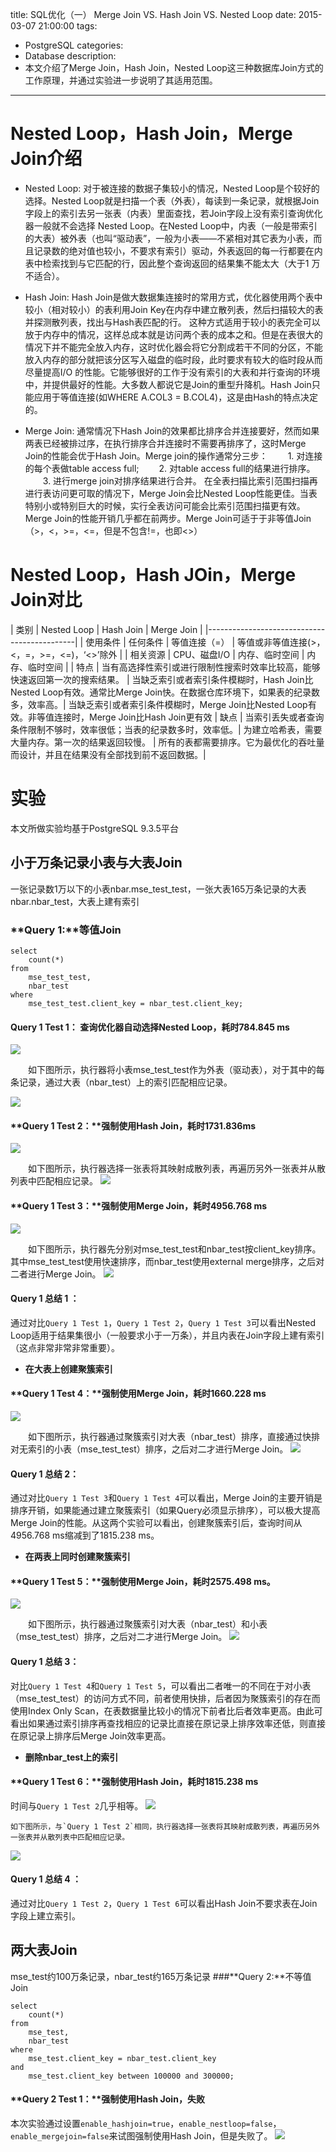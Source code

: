 title: SQL优化（一） Merge Join VS. Hash Join VS. Nested Loop
date: 2015-03-07 21:00:00
tags:
  - PostgreSQL
categories:
  - Database
description:
  - 本文介绍了Merge Join，Hash Join，Nested Loop这三种数据库Join方式的工作原理，并通过实验进一步说明了其适用范围。
---


# Nested Loop，Hash Join，Merge Join介绍
 - Nested Loop:
对于被连接的数据子集较小的情况，Nested Loop是个较好的选择。Nested Loop就是扫描一个表（外表），每读到一条记录，就根据Join字段上的索引去另一张表（内表）里面查找，若Join字段上没有索引查询优化器一般就不会选择 Nested Loop。在Nested Loop中，内表（一般是带索引的大表）被外表（也叫“驱动表”，一般为小表——不紧相对其它表为小表，而且记录数的绝对值也较小，不要求有索引）驱动，外表返回的每一行都要在内表中检索找到与它匹配的行，因此整个查询返回的结果集不能太大（大于1 万不适合）。
 
 - Hash Join:
Hash Join是做大数据集连接时的常用方式，优化器使用两个表中较小（相对较小）的表利用Join Key在内存中建立散列表，然后扫描较大的表并探测散列表，找出与Hash表匹配的行。
这种方式适用于较小的表完全可以放于内存中的情况，这样总成本就是访问两个表的成本之和。但是在表很大的情况下并不能完全放入内存，这时优化器会将它分割成若干不同的分区，不能放入内存的部分就把该分区写入磁盘的临时段，此时要求有较大的临时段从而尽量提高I/O 的性能。它能够很好的工作于没有索引的大表和并行查询的环境中，并提供最好的性能。大多数人都说它是Join的重型升降机。Hash Join只能应用于等值连接(如WHERE A.COL3 = B.COL4)，这是由Hash的特点决定的。
 
 - Merge Join:
通常情况下Hash Join的效果都比排序合并连接要好，然而如果两表已经被排过序，在执行排序合并连接时不需要再排序了，这时Merge Join的性能会优于Hash Join。Merge join的操作通常分三步：
　　1. 对连接的每个表做table access full;
　　2. 对table access full的结果进行排序。
　　3. 进行merge join对排序结果进行合并。
在全表扫描比索引范围扫描再进行表访问更可取的情况下，Merge Join会比Nested Loop性能更佳。当表特别小或特别巨大的时候，实行全表访问可能会比索引范围扫描更有效。Merge Join的性能开销几乎都在前两步。Merge Join可适于于非等值Join（>，<，>=，<=，但是不包含!=，也即<>）
 

# Nested Loop，Hash JOin，Merge Join对比

| 类别 | Nested Loop | Hash Join | Merge Join |
|---------------------------------------------|
| 使用条件 | 任何条件 | 等值连接（=） | 等值或非等值连接(>，<，=，>=，<=)，‘<>’除外 | 
| 相关资源 | CPU、磁盘I/O | 内存、临时空间 | 内存、临时空间 |
| 特点     | 当有高选择性索引或进行限制性搜索时效率比较高，能够快速返回第一次的搜索结果。 | 当缺乏索引或者索引条件模糊时，Hash Join比Nested Loop有效。通常比Merge Join快。在数据仓库环境下，如果表的纪录数多，效率高。| 当缺乏索引或者索引条件模糊时，Merge Join比Nested Loop有效。非等值连接时，Merge Join比Hash Join更有效
|   缺点   | 当索引丢失或者查询条件限制不够时，效率很低；当表的纪录数多时，效率低。| 为建立哈希表，需要大量内存。第一次的结果返回较慢。 | 所有的表都需要排序。它为最优化的吞吐量而设计，并且在结果没有全部找到前不返回数据。|


# 实验
本文所做实验均基于PostgreSQL 9.3.5平台
## 小于万条记录小表与大表Join
一张记录数1万以下的小表nbar.mse_test_test，一张大表165万条记录的大表nbar.nbar_test，大表上建有索引
### **Query 1:**等值Join

    select 
    	count(*)
    from 
    	mse_test_test, 
    	nbar_test 
    where 
    	mse_test_test.client_key = nbar_test.client_key;

#### **Query 1 Test 1：** 查询优化器自动选择Nested Loop，耗时784.845 ms
![](http://www.jasongj.com/img/Join/Nest_Nest_Explain.png)

　　如下图所示，执行器将小表mse_test_test作为外表（驱动表），对于其中的每条记录，通过大表（nbar_test）上的索引匹配相应记录。

 ![](http://www.jasongj.com/img/Join/Nest_Nest.png)
 
#### **Query 1 Test 2：**强制使用Hash Join，耗时1731.836ms
![](http://www.jasongj.com/img/Join/Nest_Hash_Explain.png)

　　如下图所示，执行器选择一张表将其映射成散列表，再遍历另外一张表并从散列表中匹配相应记录。
![](http://www.jasongj.com/img/Join/Nest_Hash.png)

#### **Query 1 Test 3：**强制使用Merge Join，耗时4956.768 ms
![](http://www.jasongj.com/img/Join/Nest_Merge_Explain.png) 

　　如下图所示，执行器先分别对mse_test_test和nbar_test按client_key排序。其中mse_test_test使用快速排序，而nbar_test使用external merge排序，之后对二者进行Merge Join。
![](http://www.jasongj.com/img/Join/Nest_Merge.png)

#### **Query 1 总结 1 ：**
通过对比`Query 1 Test 1`，`Query 1 Test 2`，`Query 1 Test 3`可以看出Nested Loop适用于结果集很小（一般要求小于一万条），并且内表在Join字段上建有索引（这点非常非常非常重要）。

 - **在大表上创建聚簇索引**

#### **Query 1 Test 4：**强制使用Merge Join，耗时1660.228 ms
![](http://www.jasongj.com/img/Join/Nest_Merge_Cluster_Explain.png)

　　如下图所示，执行器通过聚簇索引对大表（nbar_test）排序，直接通过快排对无索引的小表（mse_test_test）排序，之后对二才进行Merge Join。
![](http://www.jasongj.com/img/Join/Nest_Merge_Cluster.png)

#### **Query 1 总结 2：**
通过对比`Query 1 Test 3`和`Query 1 Test 4`可以看出，Merge Join的主要开销是排序开销，如果能通过建立聚簇索引（如果Query必须显示排序），可以极大提高Merge Join的性能。从这两个实验可以看出，创建聚簇索引后，查询时间从4956.768 ms缩减到了1815.238 ms。

 - **在两表上同时创建聚簇索引**

#### **Query 1 Test 5：**强制使用Merge Join，耗时2575.498 ms。
![](http://www.jasongj.com/img/Join/Nest_Merge_Cluster_Cluster_Explain.png)

　　如下图所示，执行器通过聚簇索引对大表（nbar_test）和小表（mse_test_test）排序，之后对二才进行Merge Join。
![](http://www.jasongj.com/img/Join/Nest_Merge_Cluster_Cluster.png)

#### **Query 1 总结 3：**
对比`Query 1 Test 4`和`Query 1 Test 5`，可以看出二者唯一的不同在于对小表（mse_test_test）的访问方式不同，前者使用快排，后者因为聚簇索引的存在而使用Index Only Scan，在表数据量比较小的情况下前者比后者效率更高。由此可看出如果通过索引排序再查找相应的记录比直接在原记录上排序效率还低，则直接在原记录上排序后Merge Join效率更高。
   
 - **删除nbar_test上的索引**
#### **Query 1 Test 6：**强制使用Hash Join，耗时1815.238 ms
时间与`Query 1 Test 2`几乎相等。
![](http://www.jasongj.com/img/Join/Nest_Hash_Explain_No_Index.png) 

    如下图所示，与`Query 1 Test 2`相同，执行器选择一张表将其映射成散列表，再遍历另外一张表并从散列表中匹配相应记录。
![](http://www.jasongj.com/img/Join/Nest_Hash_No_Index.png)

#### **Query 1 总结 4 ：** 
通过对比`Query 1 Test 2`，`Query 1 Test 6`可以看出Hash Join不要求表在Join字段上建立索引。

  
## 两大表Join
mse_test约100万条记录，nbar_test约165万条记录
###**Query 2:**不等值Join

    select 
    	count(*)
    from 
    	mse_test, 
    	nbar_test 
    where 
    	mse_test.client_key = nbar_test.client_key
	and
		mse_test.client_key between 100000 and 300000;

#### **Query 2 Test 1：**强制使用Hash Join，失败
本次实验通过设置`enable_hashjoin=true`，`enable_nestloop=false`，`enable_mergejoin=false`来试图强制使用Hash Join，但是失败了。
![](http://www.jasongj.com/img/Join/Query2_Test1_Explain.png)